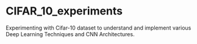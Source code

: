 # CIFAR_10_experiments
Experimenting with Cifar-10 dataset to understand and implement various Deep Learning Techniques and CNN Architectures.
